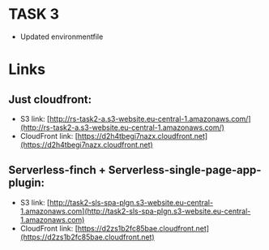 # TASK 3
- Updated environmentfile


# Links

## Just cloudfront:

- S3 link: [http://rs-task2-a.s3-website.eu-central-1.amazonaws.com/](http://rs-task2-a.s3-website.eu-central-1.amazonaws.com/)
- CloudFront link: [https://d2h4tbegi7nazx.cloudfront.net](https://d2h4tbegi7nazx.cloudfront.net)

## Serverless-finch + Serverless-single-page-app-plugin:

- S3 link: [http://task2-sls-spa-plgn.s3-website.eu-central-1.amazonaws.com](http://task2-sls-spa-plgn.s3-website.eu-central-1.amazonaws.com)
- CloudFront link: [https://d2zs1b2fc85bae.cloudfront.net](https://d2zs1b2fc85bae.cloudfront.net)

